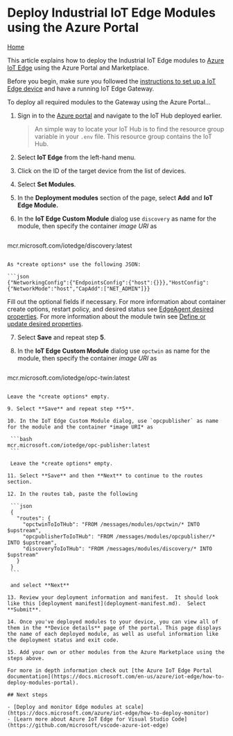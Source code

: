 # Deploy Industrial IoT Edge Modules using the Azure Portal

[Home](howto-install-iot-edge.md)

This article explains how to deploy the Industrial IoT Edge modules to [Azure IoT Edge](https://azure.microsoft.com/services/iot-edge/) using the Azure Portal and Marketplace.

Before you begin, make sure you followed the [instructions to set up a IoT Edge device](howto-install-iot-edge.md) and have a running IoT Edge Gateway.

To deploy all required modules to the Gateway using the Azure Portal...  

1. Sign in to the [Azure portal](https://portal.azure.com/) and navigate to the IoT Hub deployed earlier.

   > An simple way to locate your IoT Hub is to find the resource group variable in your `.env` file.  This resource group contains the IoT Hub.

2. Select **IoT Edge** from the left-hand menu.

3. Click on the ID of the target device from the list of devices.

4. Select **Set Modules**.

5. In the **Deployment modules** section of the page, select **Add** and **IoT Edge Module.**

6. In the **IoT Edge Custom Module** dialog use `discovery` as name for the module, then specify the container *image URI* as

   ```bash
mcr.microsoft.com/iotedge/discovery:latest
   ```

   As *create options* use the following JSON:

   ```json
{"NetworkingConfig":{"EndpointsConfig":{"host":{}}},"HostConfig":{"NetworkMode":"host","CapAdd":["NET_ADMIN"]}}
   ```

   Fill out the optional fields if necessary. For more information about container create options, restart policy, and desired status see [EdgeAgent desired properties](https://docs.microsoft.com/azure/iot-edge/module-edgeagent-edgehub#edgeagent-desired-properties). For more information about the module twin see [Define or update desired properties](https://docs.microsoft.com/azure/iot-edge/module-composition#define-or-update-desired-properties).

7. Select **Save** and repeat step **5**.  

8. In the **IoT Edge Custom Module** dialog use `opctwin` as name for the module, then specify the container *image URI* as

   ```bash
mcr.microsoft.com/iotedge/opc-twin:latest
   ```

   Leave the *create options* empty.

9. Select **Save** and repeat step **5**.  

10. In the IoT Edge Custom Module dialog, use `opcpublisher` as name for the module and the container *image URI* as

    ```bash
mcr.microsoft.com/iotedge/opc-publisher:latest
    ```

    Leave the *create options* empty.

11. Select **Save** and then **Next** to continue to the routes section.

12. In the routes tab, paste the following

    ```json
    {
      "routes": {
        "opctwinToIoTHub": "FROM /messages/modules/opctwin/* INTO $upstream",
        "opcpublisherToIoTHub": "FROM /messages/modules/opcpublisher/* INTO $upstream",
        "discoveryToIoTHub": "FROM /messages/modules/discovery/* INTO $upstream"
      }
    }
    ```

    and select **Next**

13. Review your deployment information and manifest.  It should look like this [deployment manifest](deployment-manifest.md).  Select **Submit**.

14. Once you've deployed modules to your device, you can view all of them in the **Device details** page of the portal. This page displays the name of each deployed module, as well as useful information like the deployment status and exit code.

15. Add your own or other modules from the Azure Marketplace using the steps above.

For more in depth information check out [the Azure IoT Edge Portal documentation](https://docs.microsoft.com/en-us/azure/iot-edge/how-to-deploy-modules-portal).

## Next steps

- [Deploy and monitor Edge modules at scale](https://docs.microsoft.com/azure/iot-edge/how-to-deploy-monitor)
- [Learn more about Azure IoT Edge for Visual Studio Code](https://github.com/microsoft/vscode-azure-iot-edge)
